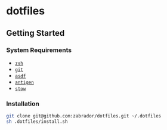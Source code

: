 # dotfiles

## Getting Started

### System Requirements

- [`zsh`](https://www.zsh.org)
- [`git`](https://git-scm.com)
- [`asdf`](https://github.com/asdf-vm/asdf)
- [`antigen`](https://github.com/zsh-users/antigen)
- [`stow`](https://www.gnu.org/software/stow/manual/stow.html)

### Installation

```sh
git clone git@github.com:zabrador/dotfiles.git ~/.dotfiles
sh .dotfiles/install.sh
```
